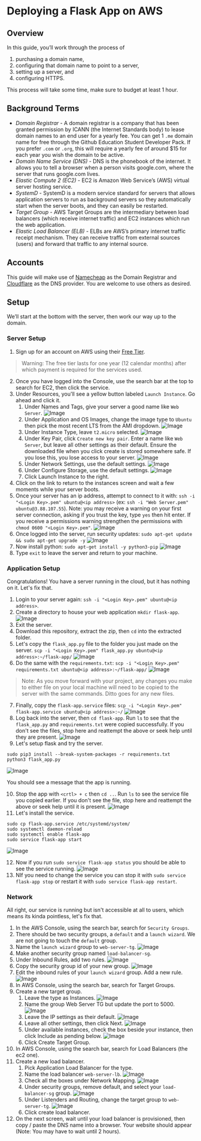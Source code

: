 # Deploying a Flask App on AWS

## Overview

In this guide, you’ll work through the process of

1. purchasing a domain name,
2. configuring that domain name to point to a server,
3. setting up a server, and
4. configuring HTTPS.

This process will take some time, make sure to budget at least 1 hour.

## Background Terms

- _Domain Registrar_ - A domain registrar is a company that has been granted permission by ICANN (the Internet Standards body) to lease domain names to an end user for a yearly fee. You can get 1 `.me` domain name for free through the Github Education Student Developer Pack. If you prefer `.com` or `.org`, this will require a yearly fee of around $15 for each year you wish the domain to be active.
- _Domain Name Service (DNS)_ - DNS is the phonebook of the internet. It allows you to tell a browser when a person visits google.com, where the server that runs google.com lives.
- _Elastic Compute 2 (EC2)_ - EC2 is Amazon Web Service’s (AWS) virtual server hosting service.
- _SystemD_ - SystemD is a modern service standard for servers that allows application servers to run as background servers so they automatically start when the server boots, and they can easily be restarted.
- _Target Group_ - AWS Target Groups are the intermediary between load balancers (which receive internet traffic) and EC2 instances which run the web application.
- _Elastic Load Balancer (ELB)_ - ELBs are AWS’s primary internet traffic receipt mechanism. They can receive traffic from external sources (users) and forward that traffic to any internal source.

## Accounts

This guide will make use of [Namecheap](https://namecheap.com) as the Domain Registrar and [Cloudflare](https://cloudflare.com) as the DNS provider. You are welcome to use others as desired.

## Setup

We’ll start at the bottom with the server, then work our way up to the domain.

### Server Setup

1. Sign up for an account on AWS using their [Free Tier](https://aws.amazon.com/free).

> Warning: The free tier lasts for one year (12 calendar months) after which payment is required for the services used.

2. Once you have logged into the Console, use the search bar at the top to search for EC2, then click the service.
3. Under Resources, you'll see a yellow button labeled `Launch Instance`. Go ahead and click it.
   1. Under Names and Tags, give your server a good name like `Web Server`.
      ![Image](images/ec2/name-tags.png)
   2. Under Application and OS Images, change the image type to `Ubuntu` then pick the most recent LTS from the AMI dropdown.
      ![Image](images/ec2/ami.png)
   3. Under Instance Type, leave `t2.micro` selected.
      ![Image](images/ec2/instance-type.png)
   4. Under Key Pair, click `Create new key pair`. Enter a name like `Web Server`, but leave all other settings as their default. Ensure the downloaded file when you click create is stored somewhere safe. If you lose this, you lose access to your server.
      ![Image](images/ec2/create-key-pair.png)
   5. Under Network Settings, use the default settings.
      ![Image](images/ec2/network.png)
   6. Under Configure Storage, use the default settings.
      ![Image](images/ec2/storage.png)
   7. Click Launch Instance to the right.
4. Click on the link to return to the instances screen and wait a few moments while your server boots.
5. Once your server has an ip address, attempt to connect to it with: `ssh -i "<Login Key>.pem" ubuntu@<ip address>` (ex: `ssh -i "Web Server.pem" ubuntu@3.88.107.55`). Note: you may receive a warning on your first server connection, asking if you trust the key, type `yes` then hit enter. If you receive a permissions warning strengthen the permissions with `chmod 0600 "<Login Key>.pem"`.
   ![Image](images/server/connect.png)
6. Once logged into the server, run security updates: `sudo apt-get update && sudo apt-get upgrade -y`
   ![Image](images/server/update.png)
7. Now install python: `sudo apt-get install -y python3-pip`
   ![Image](images/server/install.png)
8. Type `exit` to leave the server and return to your machine.

### Application Setup

Congratulations! You have a server running in the cloud, but it has nothing on it. Let's fix that.

1. Login to your server again: `ssh -i "<Login Key>.pem" ubuntu@<ip address>`.
2. Create a directory to house your web application `mkdir flask-app`.
   ![Image](images/server/mkdir.png)
3. Exit the server.
4. Download this repository, extract the zip, then `cd` into the extracted folder.
5. Let's copy the `flask_app.py` file to the folder you just made on the server. `scp -i "<Login Key>.pem" flask_app.py ubuntu@<ip address>:~/flask-app/`
   ![Image](images/server/copy1.png)
6. Do the same with the `requirements.txt`: `scp -i "<Login Key>.pem" requirements.txt ubuntu@<ip address>:~/flask-app/`
   ![Image](images/server/copy2.png)

> Note: As you move forward with your project, any changes you make to either file on your local machine will need to be copied to the server with the same commands. Ditto goes for any new files.

7. Finally, copy the `flask-app.service` files: `scp -i "<Login Key>.pem" flask-app.service ubuntu@<ip address>:~/`
   ![Image](images/server/copy3.png)
8. Log back into the server, then `cd flask-app`. Run `ls` to see that the `flask_app.py` and `requirements.txt` were copied successfully. If you don't see the files, stop here and reattempt the above or seek help until they are present.
   ![Image](images/server/ls1.png)
9. Let's setup flask and try the server.

```
sudo pip3 install --break-system-packages -r requirements.txt
python3 flask_app.py
```

![Image](images/server/run-app.png)

You should see a message that the app is running.

10. Stop the app with `<crtl> + c` then `cd ..`. Run `ls` to see the service file you copied earlier. If you don't see the file, stop here and reattempt the above or seek help until it is present.
    ![Image](images/server/ls2.png)
11. Let's install the service.

```
sudo cp flask-app.service /etc/systemd/system/
sudo systemctl daemon-reload
sudo systemctl enable flask-app
sudo service flask-app start
```

![Image](images/server/service-setup.png)

12. Now if you run `sudo service flask-app status` you should be able to see the service running.
    ![Image](images/server/service-status.png)
13. NIf you need to change the service you can stop it with `sudo service flask-app stop` or restart it with `sudo service flask-app restart`.

### Network

All right, our service is running but isn't accessible at all to users, which means its kinda pointless, let's fix that.

1. In the AWS Console, using the search bar, search for `Security Groups`.
2. There should be two security groups, a `default` and a `launch wizard`. We are not going to touch the `default` group.
3. Name the `launch wizard` group to `web-server-tg`.
   ![Image](images/networking/sg-1.png)
4. Make another security group named `load-balancer-sg`.
5. Under Inbound Rules, add two rules.
   ![Image](images/networking/rules.png)
6. Copy the security group id of your new group.
   ![Image](images/networking/sg-2.png)
7. Edit the inbound rules of your `launch wizard` group. Add a new rule.
   ![Image](images/networking/new-rule.png)
8. In AWS Console, using the search bar, search for Target Groups.
9. Create a new target group.
   1. Leave the type as Instances.
      ![Image](images/networking/type.png)
   2. Name the group Web Server TG but update the port to 5000.
      ![Image](images/networking/name-port.png)
   3. Leave the IP settings as their default.
      ![Image](images/networking/ip.png)
   4. Leave all other settings, then click Next.
      ![Image](images/networking/other.png)
   5. Under available instances, check the box beside your instance, then click Include as pending below.
      ![Image](images/networking/include.png)
   6. Click Create Target Group.
10. In AWS Console, using the search bar, search for Load Balancers (the ec2 one).
11. Create a new load balancer.
    1. Pick Application Load Balancer for the type.
    2. Name the load balancer `web-server-lb`.
       ![Image](images/networking/lb-name.png)
    3. Check all the boxes under Network Mapping.
       ![Image](images/networking/lb-mapping.png)
    4. Under security groups, remove default, and select your `load-balancer-sg` group.
       ![Image](images/networking/lb-sg.png)
    5. Under Listenders and Routing, change the target group to `web-server-tg`.
       ![Image](images/networking/lb-listener.png)
    6. Click create load balancer.
12. On the next screen, wait until your load balancer is provisioned, then copy / paste the DNS name into a browser. Your website should appear (Note: You may have to wait until 2 hours).

